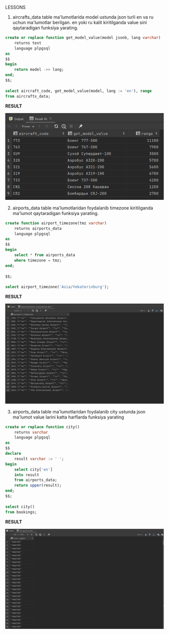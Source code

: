 LESSONS
1. aircrafts_data table ma'lumotlarida model ustunda json turli en va ru uchun ma'lumotlar berilgan. en yoki ru kalit kiritilganda value sini qaytaradigan funksiya yarating.

```sql
create or replace function get_model_value(model jsonb, lang varchar)
    returns text
    language plpgsql
as
$$
begin
    return model ->> lang;
end;
$$;

select aircraft_code, get_model_value(model, lang := 'en'), range
from aircrafts_data;
```
**RESULT**

![img_2.png](img_2.png)


2. airports_data table ma'lumotlaridan foydalanib timezone kiritilganda ma'lumot qaytaradigan funksiya yarating.

```sql
create function airport_timezone(tmz varchar)
    returns airports_data
    language plpgsql
as
$$
begin
    select * from airports_data
    where timezone = tmz;
end;

$$;

select airport_timezone('Asia/Yekaterinburg');
```

**RESULT**

![img_1.png](img_1.png)


3. airports_data table ma'lumotlaridan foydalanib city ustunda json ma'lumot value larini katta harflarda funksiya yarating

```sql
create or replace function city()
    returns varchar
    language plpgsql
as
$$
declare
    result varchar := ' ';
begin
    select city['en']
    into result
    from airports_data;
    return upper(result);
end;
$$;

select city()
from bookings;
```

**RESULT**

![img.png](img.png)
